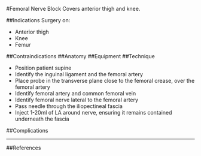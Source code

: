 #Femoral Nerve Block
Covers anterior thigh and knee.

##Indications
Surgery on:
* Anterior thigh
* Knee
* Femur


##Contraindications
##Anatomy
##Equipment
##Technique
* Position patient supine
* Identify the inguinal ligament and the femoral artery
* Place probe in the transverse plane close to the femoral crease, over the femoral artery
* Identify femoral artery and common femoral vein
* Identify femoral nerve lateral to the femoral artery
* Pass needle through the iliopectineal fascia
* Inject 1-20ml of LA around nerve, ensuring it remains contained underneath the fascia

##Complications

---
##References
